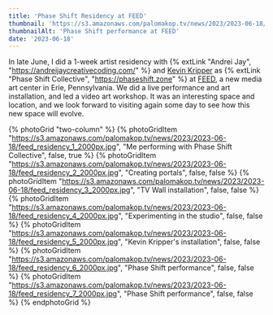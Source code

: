 ```yaml
---
title: 'Phase Shift Residency at FEED'
thumbnail: 'https://s3.amazonaws.com/palomakop.tv/news/2023/2023-06-18/feed_performance.jpg'
thumbnailAlt: 'Phase Shift performance at FEED'
date: '2023-06-18'
---
```


In late June, I did a 1-week artist residency with {% extLink "Andrei Jay", "https://andreijaycreativecoding.com/" %} and <a href="https://www.kevinkripper.com/" rel="noopener" target="_blank">Kevin Kripper</a> as {% extLink "Phase Shift Collective", "https://phaseshift.zone" %} at <a href="https://feed.art/" rel="noopener" target="_blank">FEED</a>, a new media art center in Erie, Pennsylvania. We did a live performance and art installation, and led a video art workshop. It was an interesting space and location, and we look forward to visiting again some day to see how this new space will evolve.

{% photoGrid "two-column" %}
{% photoGridItem "https://s3.amazonaws.com/palomakop.tv/news/2023/2023-06-18/feed_residency_1_2000px.jpg", "Me performing with Phase Shift Collective", false, true %}
{% photoGridItem "https://s3.amazonaws.com/palomakop.tv/news/2023/2023-06-18/feed_residency_2_2000px.jpg", "Creating portals", false, false %}
{% photoGridItem "https://s3.amazonaws.com/palomakop.tv/news/2023/2023-06-18/feed_residency_3_2000px.jpg", "TV Wall installation", false, false %}
{% photoGridItem "https://s3.amazonaws.com/palomakop.tv/news/2023/2023-06-18/feed_residency_4_2000px.jpg", "Experimenting in the studio", false, false %}
{% photoGridItem "https://s3.amazonaws.com/palomakop.tv/news/2023/2023-06-18/feed_residency_5_2000px.jpg", "Kevin Kripper's installation", false, false %}
{% photoGridItem "https://s3.amazonaws.com/palomakop.tv/news/2023/2023-06-18/feed_residency_6_2000px.jpg", "Phase Shift performance", false, false %}
{% photoGridItem "https://s3.amazonaws.com/palomakop.tv/news/2023/2023-06-18/feed_residency_7_2000px.jpg", "Phase Shift performance", false, false %}
{% endphotoGrid %}
